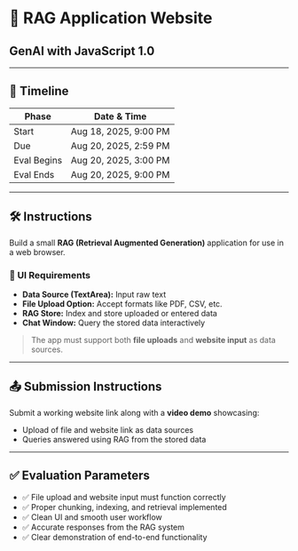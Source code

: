 # 🧠 RAG Application Website

## GenAI with JavaScript 1.0

---

## 📅 Timeline

| Phase       | Date & Time           |
| ----------- | --------------------- |
| Start       | Aug 18, 2025, 9:00 PM |
| Due         | Aug 20, 2025, 2:59 PM |
| Eval Begins | Aug 20, 2025, 3:00 PM |
| Eval Ends   | Aug 20, 2025, 9:00 PM |

---

## 🛠️ Instructions

Build a small **RAG (Retrieval Augmented Generation)** application for use in a web browser.

### 🔧 UI Requirements

- **Data Source (TextArea):** Input raw text
- **File Upload Option:** Accept formats like PDF, CSV, etc.
- **RAG Store:** Index and store uploaded or entered data
- **Chat Window:** Query the stored data interactively

> The app must support both **file uploads** and **website input** as data sources.

---

## 📤 Submission Instructions

Submit a working website link along with a **video demo** showcasing:

- Upload of file and website link as data sources
- Queries answered using RAG from the stored data

---

## ✅ Evaluation Parameters

- ✅ File upload and website input must function correctly
- ✅ Proper chunking, indexing, and retrieval implemented
- ✅ Clean UI and smooth user workflow
- ✅ Accurate responses from the RAG system
- ✅ Clear demonstration of end-to-end functionality
